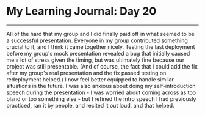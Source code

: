# My Learning Journal: Day 20
*********************************************************************
All of the hard that my group and I did finally paid off in what seemed to be a successful presentation. Everyone in my group contributed something crucial to it, and I think it came together nicely. Testing the last deployment before my group's mock presentation revealed a bug that initially caused me a lot of stress given the timing, but was ultimately fine because our project was still presentable. (And of course, the fact that I could add the fix after my group's real presentation and the fix passed testing on redeployment helped.) I now feel better equipped to handle similar situations in the future. I was also anxious about doing my self-introduction speech during the presentation - I was worried about coming across as too bland or too something else - but I refined the intro speech I had previously practiced, ran it by people, and recited it out loud, and that helped. 
